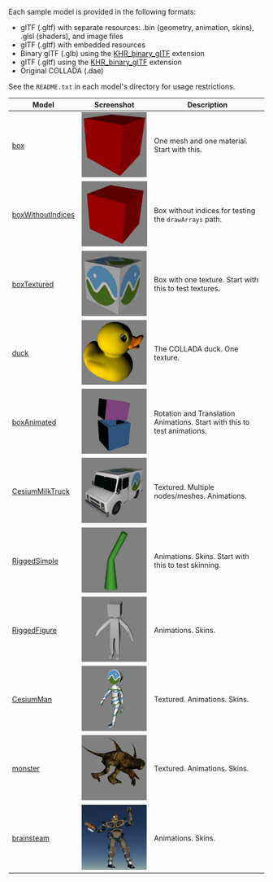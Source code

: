 Each sample model is provided in the following formats:
* glTF (.gltf) with separate resources: .bin (geometry, animation, skins), .glsl (shaders), and image files
* glTF (.gltf) with embedded resources
* Binary glTF (.glb) using the [KHR_binary_glTF](https://github.com/KhronosGroup/glTF/blob/master/extensions/Khronos/KHR_binary_glTF/README.md) extension
* glTF (.gltf) using the [KHR_binary_glTF](https://github.com/KhronosGroup/glTF/blob/master/extensions/Khronos/KHR_materials_common/README.md) extension
* Original COLLADA (.dae)

See the `README.txt` in each model's directory for usage restrictions.

| Model                                  | Screenshot | Description|
|----------------------------------------|------------|------------|
| [box](box)                             | ![](box/screenshot/screenshot.png)               | One mesh and one material. Start with this. |
| [boxWithoutIndices](boxWithoutIndices) | ![](boxWithoutIndices/screenshot/screenshot.png) | Box without indices for testing the `drawArrays` path. |
| [boxTextured](boxTextured)             | ![](boxTextured/screenshot/screenshot.png)       | Box with one texture. Start with this to test textures. |
| [duck](duck)                           | ![](duck/screenshot/screenshot.png)              | The COLLADA duck. One texture. |
| [boxAnimated](boxAnimated)             | ![](boxAnimated/screenshot/screenshot.png)       | Rotation and Translation Animations. Start with this to test animations. |
| [CesiumMilkTruck](CesiumMilkTruck)     | ![](CesiumMilkTruck/screenshot/screenshot.png)   | Textured. Multiple nodes/meshes. Animations. |
| [RiggedSimple](RiggedSimple)           | ![](RiggedSimple/screenshot/screenshot.png)      | Animations. Skins. Start with this to test skinning. |
| [RiggedFigure](RiggedFigure)           | ![](RiggedFigure/screenshot/screenshot.png)      | Animations. Skins. |
| [CesiumMan](CesiumMan)                 | ![](CesiumMan/screenshot/screenshot.png)         | Textured. Animations. Skins. |
| [monster](monster)                     | ![](monster/screenshot/screenshot.png)           | Textured. Animations. Skins. |
| [brainsteam](brainsteam)               | ![](brainsteam/screenshot/screenshot.png)        | Animations. Skins. |
